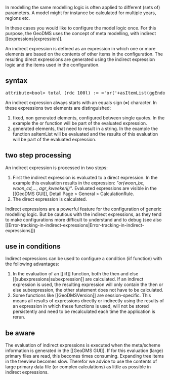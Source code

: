 In modelling the same modelling logic is often applied to different (sets of) parameters. A model might for instance be calculated for multiple years, regions etc.

In these cases you would like to configure the model logic once. For this purpose, the GeoDMS uses the concept of meta modelling, with indirect [[expressions|expression]].

An indirect expression is defined as an expression in which one or more elements are based on the contents of other items in the configuration. The resulting direct expressions are generated using the indirect expression logic and the items used in the configuration.

## syntax

<pre>
attribute&lt;bool&gt; total (rdc_100l) := ='or('+asItemList(ggEndogenous/Name)+')';
</pre>

An indirect expression always starts with an equals sign (**=**) character. In these expressions two elements are distinguished:

1. fixed, non generated elements, configured between single quotes. In the example the or function will be part of the evaluated expression.
2. generated elements, that need to result in a string. In the example the function asItemList will be evaluated and the results of this evaluation will be part of the evaluated expression.

## two step processing

An indirect expression is processed in two steps:

1. First the indirect expression is evaluated to a direct expression. In the example this evaluation results in the expression: _"or(woon_bc, woon_cd,..., agr_kweekerij)"_. Evaluated expressions are visible in the [[GeoDMS GUI]], Detail Page > General > CalculationRule.
2. The direct expression is calculated.

Indirect expressions are a powerful feature for the configuration of generic modelling logic. But be cautious with the indirect expressions, as they tend to make configurations more difficult to understand and to debug (see also [[Error-tracking-in-indirect-expressions|Error-tracking-in-indirect-expressions]])

## use in conditions

Indirect expressions can be used to configure a condition (iif function) with the following advantages:

1. In the evaluation of an [[iif]] function, both the then and else [[subexpressions|subexpression]] are calculated. If an indirect expression is used, the resulting expression will only contain the then or else subexpression, the other  statement does not have to be calculated.
2. Some functions like [[GeoDMSVersion]] are session-specific. This means all results of expressions directly or indirectly using the results of an expression in which these functions is used, will not be stored persistently and need to be recalculated each time the application is rerun. 

## be aware

The evaluation of indirect expressions is executed when the meta/scheme information is generated in the [[GeoDMS GUI]]. If for this evaluation (large) primary files are read, this becomes times consuming. Expanding tree items in the treeview becomes slow. Therefor we advice to use the contents of large primary data file (or complex calculations) as little as possible in indirect expressions.       